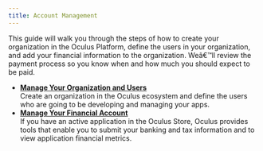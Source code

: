 ```yaml
---
title: Account Management
---
```

This guide will walk you through the steps of how to create your organization in the Oculus Platform, define the users in your organization, and add your financial information to the organization. Weâ€™ll review the payment process so you know when and how much you should expect to be paid.

* **[Manage Your Organization and Users](/distribute/latest/concepts/publish-account-management-intro/)**  
Create an organization in the Oculus ecosystem and define the users who are going to be developing and managing your apps. 
* **[Manage Your Financial Account](/distribute/latest/concepts/publish-account-management-bank-tax/)**  
If you have an active application in the Oculus Store, Oculus provides tools that enable you to submit your banking and tax information and to view application financial metrics.
